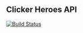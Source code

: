 ## Clicker Heroes API

[![Build Status](https://travis-ci.org/kernelcurry/clicker-heroes-api.svg?branch=master)](https://travis-ci.org/kernelcurry/clicker-heroes-api)